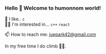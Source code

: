 ### Hello 👋 Welcome to humonnom world!
   

   
🤔 I like.. `c`    
🙇‍♀️ I'm interested in... `c++` `react`    
   
   
📫 How to reach me: juepark42@gmail.com   

In my free time I do climb 🧗‍♀️.  

<!--
- 🔭 I’m currently working on ...
- 🌱 I’m currently learning ...
- 👯 I’m looking to collaborate on ...
- 🤔 I’m looking for help with ...
- 💬 Ask me about ...

- 😄 Pronouns: ...
- ⚡ Fun fact: ...
-->
